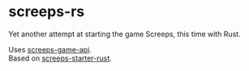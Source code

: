 screeps-rs
==========

Yet another attempt at starting the game Screeps, this time with Rust.

Uses [screeps-game-api](https://github.com/daboross/screeps-in-rust-via-wasm).  
Based on [screeps-starter-rust](https://github.com/daboross/screeps-starter-rust).
